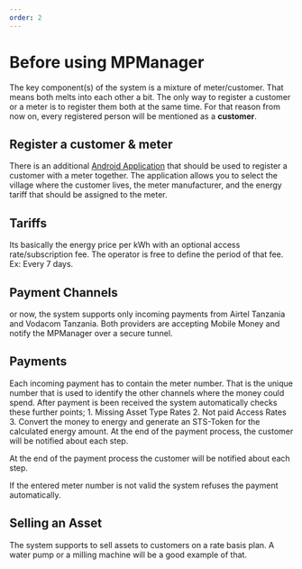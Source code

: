 ```yaml
---
order: 2
---
```


# Before using MPManager

The key component(s) of the system is a mixture of meter/customer. That
means both melts into each other a bit. The only way to register a
customer or a meter is to register them both at the same time. For that
reason from now on, every registered person will be mentioned as a
**customer**.

## Register a customer & meter

There is an additional [Android
Application](https://github.com/inensus/Customer-Meter-Registration>)
that should be used to register a customer with a meter together. The
application allows you to select the village where the customer lives,
the meter manufacturer, and the energy tariff that should be assigned to
the meter.

## Tariffs

Its basically the energy price per kWh with an optional access
rate/subscription fee. The operator is free to define the period of that
fee. Ex: Every 7 days.

## Payment Channels

or now, the system supports only incoming payments from Airtel Tanzania
and Vodacom Tanzania. Both providers are accepting Mobile Money and
notify the MPManager over a secure tunnel.

## Payments

Each incoming payment has to contain the meter number. That is the
unique number that is used to identify the other channels where the
money could spend. After payment is been received the system
automatically checks these further points; 1. Missing Asset Type Rates 2. Not paid Access Rates 3. Convert the money to energy and generate an
STS-Token for the calculated energy amount. At the end of the payment
process, the customer will be notified about each step.

At the end of the payment process the customer will be notified about
each step.

If the entered meter number is not valid the system refuses the payment
automatically.

## Selling an Asset

The system supports to sell assets to customers on a rate basis plan. A
water pump or a milling machine will be a good example of that.
